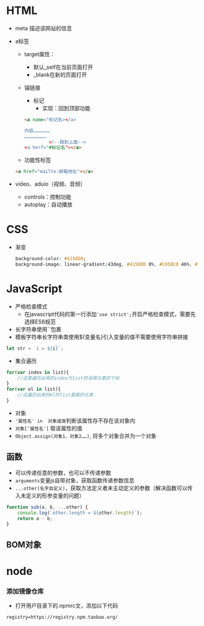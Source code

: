 # HTML

* meta 描述该网站的信息

* a标签

  * target属性：

    * 默认_self在当前页面打开
    * _blank在新的页面打开

  * 锚链接

    * 标记
      * 实现：回到顶部功能

    ```html
    <a name="标记名></a>
    
    内容………………
    ……………………
             <!--跳到上面-->
    <a herf="#标记名"></a>
    ```

  * 功能性标签

  ```html
  <a href="mailto:邮箱地址"></a>
  ```

  

* video、aduio（视频、音频）
  * controls：控制功能
  * autoplay：自动播放

# CSS

* 渐变

  ```css
  background-color: #4158D0;
  background-image: linear-gradient(43deg, #4158D0 0%, #C850C0 46%, #FFCC70 100%);
  ```

  

# JavaScript

* 严格检查模式
  * 在javascript代码的第一行添加`'use strict';`开启严格检查模式，需要先选择ES6规范
* 长字符串使用``包裹
* 模板字符串长字符串类使用${变量名}引入变量的值不需要使用字符串拼接

```javascript
let str = `i = ${i}`;
```

* 集合遍历

```javascript
for(var index in list){
    //这里遍历出来的index为list的没得元素的下标
}
for(var el in list){
    //这遍历出来的el的list里面的元素
}
```

* 对象
* `'属性名' in  对象或类`判断该属性存不存在该对象内
* `对象['属性名']` 取该属性的值
* `Object.assign(对象1，对象2……)`, 将多个对象合并为一个对象

## 函数

* 可以传递任意的参数，也可以不传递参数
* `arguments`变量js自带对象，获取函数传递参数信息
* `...other(名字自定义)`，获取方法定义者未主动定义的参数（解决函数可以传入未定义的形参变量的问题）

```javascript
function sub(a, b, ...other) {
    console.log(`other.length = ${other.length}`);
    return a - b;
}
```

## BOM对象

# node

### 添加镜像仓库

* 打开用户目录下的.npmrc文，添加以下代码

```text
registry=https://registry.npm.taobao.org/
```
